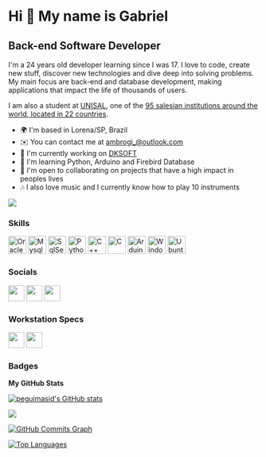 Hi 👋 My name is Gabriel
==========================

Back-end Software Developer
-----------------------------

I'm a 24 years old developer learning since I was 17. I love to code, create new stuff, discover new technologies and dive deep into solving problems. My main focus are back-end and database development, making applications that impact the life of thousands of users.

I am also a student at [UNISAL](https://unisal.br), one of the [95 salesian institutions around the world, located in 22 countries](https://ius-sdb.com/ius-world-networks/).

* 🌍  I'm based in Lorena/SP, Brazil
* ✉️  You can contact me at [ambrogi_@outlook.com](mailto:ambrogi_@outlook.com)
* 🚀  I'm currently working on [DKSOFT](https://suportedksoft.com.br)
* 🧠  I'm learning Python, Arduino and Firebird Database
* 🤝  I'm open to collaborating on projects that have a high impact in peoples lives
* 🎶  I also love music and I currently know how to play 10 instruments

<a href="https://www.github.com/guedonotfound" target="_blank" rel="noreferrer"><img
src="https://img.shields.io/github/followers/guedonotfound?logo=github&style=for-the-badge&color=3382ed&labelColor=171717" /></a>

### Skills

<p align="left">
<a href="https://www.oracle.com" target="_blank" rel="noreferrer"><img src="https://img.shields.io/badge/Oracle-F80000?style=for-the-badge&logo=Oracle&logoColor=white" height="36" alt="Oracle" /></a>
<a href="https://www.mysql.com" target="_blank" rel="noreferrer"><img src="https://img.shields.io/badge/MySQL-005C84?style=for-the-badge&logo=mysql&logoColor=white" height="36" alt="Mysql" /></a>
<a href="http://www.microsoft.com/sqlserver/" target="_blank" rel="noreferrer"><img src="https://img.shields.io/badge/Microsoft%20SQL%20Server-CC2927?style=for-the-badge&logo=microsoft%20sql%20server&logoColor=white" height="36" alt="SqlServer" /></a>
<a href="https://www.python.org" target="_blank" rel="noreferrer"><img src="https://img.shields.io/badge/Python-FFD43B?style=for-the-badge&logo=python&logoColor=blue" height="36" alt="Python" /></a>
<a href="http://www.cplusplus.org" target="_blank" rel="noreferrer"><img src="https://img.shields.io/badge/C%2B%2B-00599C?style=for-the-badge&logo=c%2B%2B&logoColor=white" height="36" alt="C++" /></a>
<a href="www.open-std.org/jtc1/sc22/wg14/" target="_blank" rel="noreferrer"><img src="https://img.shields.io/badge/C-00599C?style=for-the-badge&logo=c&logoColor=white" height="36" alt="C" /></a>
<a href="https://www.arduino.cc" target="_blank" rel="noreferrer"><img src="https://img.shields.io/badge/Arduino_IDE-00979D?style=for-the-badge&logo=arduino&logoColor=white" height="36" alt="Arduino" /></a>
<a href="www.microsoft.com/windows" target="_blank" rel="noreferrer"><img src="https://img.shields.io/badge/Windows-0078D6?style=for-the-badge&logo=windows&logoColor=white" height="36" alt="Windows" /></a>
<a href="https://ubuntu.com" target="_blank" rel="noreferrer"><img src="https://img.shields.io/badge/Ubuntu-E95420?style=for-the-badge&logo=ubuntu&logoColor=white" height="36" alt="Ubuntu" /></a>
</p>

### Socials

<p align="left"> <a href="https://discord.com/users/402554866406522891" target="_blank" rel="noreferrer"><img src="https://img.shields.io/badge/Discord-5865F2?style=for-the-badge&logo=discord&logoColor=white" height="32" /></a> <a href="https://www.linkedin.com/in/gabriel-ambrogi/" target="_blank" rel="noreferrer"><img src="https://img.shields.io/badge/LinkedIn-0077B5?style=for-the-badge&logo=linkedin&logoColor=white" height="32" /></a> <a href="https://www.youtube.com/guedesbrogidrumschannel" target="_blank" rel="noreferrer"><img src="https://img.shields.io/badge/YouTube-FF0000?style=for-the-badge&logo=youtube&logoColor=white" height="32" /></a></p>

### Workstation Specs

<p align="left"> <a href="https://www.intel.com/content/www/us/en/products/sku/190884/intel-core-i59600kf-processor-9m-cache-up-to-4-60-ghz/specifications.html" target="_blank" rel="noreferrer"><img src="https://img.shields.io/badge/Intel%20Core_i5_9600KF-0071C5?style=for-the-badge&logo=intel&logoColor=white" height="32" /></a> <a href="https://www.linkedin.com/in/gabriel-ambrogi/" target="_blank" rel="noreferrer"><img src="https://img.shields.io/badge/NVIDIA-RTX2060-76B900?style=for-the-badge&logo=nvidia&logoColor=white" height="32" /></a></p>

### Badges

<b>My GitHub Stats</b>

<a href="http://www.github.com/guedonotfound"><img src="https://github-readme-stats-peguimasid.vercel.app/api?username=guedonotfound&show_icons=true&hide=&count_private=true&title_color=3382ed&text_color=ffffff&icon_color=3382ed&bg_color=171717&hide_border=true&show_icons=true" alt="peguimasid's GitHub stats" /></a>

<a href="http://www.github.com/guedonotfound"><img src="https://github-readme-streak-stats.herokuapp.com/?user=guedonotfound&stroke=ffffff&background=171717&ring=3382ed&fire=3382ed&currStreakNum=ffffff&currStreakLabel=3382ed&sideNums=ffffff&sideLabels=ffffff&dates=ffffff&hide_border=true" /></a>

<a href="http://www.github.com/guedonotfound"><img src="https://activity-graph.herokuapp.com/graph?username=guedonotfound&bg_color=171717&color=ffffff&line=3382ed&point=ffffff&area_color=171717&area=true&hide_border=true&custom_title=GitHub%20Commits%20Graph" alt="GitHub Commits Graph" /></a>

<a href="https://github.com/guedonotfound" align="left"><img src="https://github-readme-stats-peguimasid.vercel.app/api/top-langs/?username=guedonotfound&layout=compact&title_color=3382ed&text_color=ffffff&icon_color=3382ed&bg_color=171717&hide_border=true&locale=en&custom_title=Top%20%Languages" alt="Top Languages" /></a>

